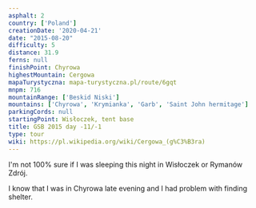 ```yaml
---
asphalt: 2
country: ['Poland']
creationDate: '2020-04-21'
date: "2015-08-20"
difficulty: 5
distance: 31.9
ferns: null
finishPoint: Chyrowa
highestMountain: Cergowa
mapaTurystyczna: mapa-turystyczna.pl/route/6gqt
mnpm: 716
mountainRange: ['Beskid Niski']
mountains: ['Chyrowa', 'Krymianka', 'Garb', 'Saint John hermitage']
parkingCords: null
startingPoint: Wisłoczek, tent base
title: GSB 2015 day -11/-1
type: tour
wiki: https://pl.wikipedia.org/wiki/Cergowa_(g%C3%B3ra)
---
```


I'm not 100% sure if I was sleeping this night in Wisłoczek or Rymanów Zdrój.

I know that I was in Chyrowa late evening and I had problem with finding shelter.
